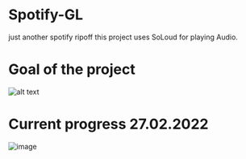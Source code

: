 # Spotify-GL 
just another spotify ripoff
this project uses SoLoud for playing Audio.


# Goal of the project
![alt text](https://github.com/Vasika-uso/gui-library/blob/main/what_im_trying_to_achieve.jpg)
# Current progress 27.02.2022
![image](https://user-images.githubusercontent.com/83570527/155890023-e345cd5d-9254-4387-930e-82b60b2aac8d.png)

